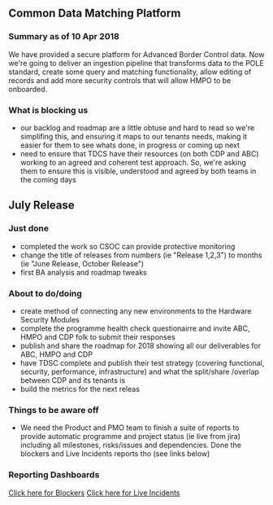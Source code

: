 ## Common Data Matching Platform

### Summary as of 10 Apr 2018
We have provided a secure platform for Advanced Border Control data. Now we're going to deliver an ingestion pipeline that transforms data to the POLE standard, create some query and matching functionality, allow editing of records and add more security controls that will allow HMPO to be onboarded.

### What is blocking us
- our backlog and roadmap are a little obtuse and hard to read so we're simplifing this, and ensuring it maps to our tenants needs, making it easier for them to see whats done, in progress or coming up next
- need to ensure that TDCS have their resources (on both CDP and ABC) working to an agreed and coherent test approach. So, we're asking them to ensure this is visible, understood and agreed by both teams in the coming days

## July Release

### Just done
- completed the work so CSOC can provide protective monitoring
- change the title of releases from numbers (ie "Release 1,2,3") to months (ie "June Release, October Release")
- first BA analysis and roadmap tweaks

### About to do/doing
- create method of connecting any new environments to the Hardware Security Modules
- complete the programme health check questionairre and invite ABC, HMPO and CDP folk to submit their responses
- publish and share the roadmap for 2018 showing all our deliverables for ABC, HMPO and CDP
- have TDSC complete and publish their test strategy (covering functional, security, performance, infrastructure) and what the split/share /overlap between CDP and its tenants is
- build the metrics for the next releas

### Things to be aware off
  - We need the Product and PMO team to finish a suite of reports to provide automatic programme and project status (ie live from jira) including all milestones, risks/issues and dependencies. Done the blockers and Live Incidents reports tho (see links below)
 
### Reporting Dashboards
[Click here for Blockers](https://collaboration.homeoffice.gov.uk/display/CDP/Blockers)
[Click here for Live Incidents](https://collaboration.homeoffice.gov.uk/display/CDP/Live+Incidents)

